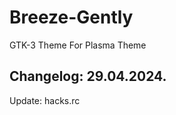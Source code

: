# Breeze-Gently
GTK-3 Theme For Plasma Theme

Changelog: 29.04.2024.
----------------------

Update: hacks.rc
